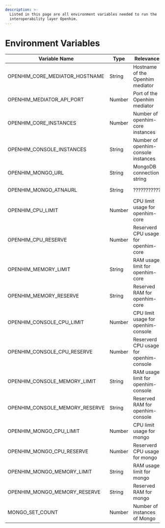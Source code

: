 ```yaml
---
description: >-
  Listed in this page are all environment variables needed to run the
  interoperability layer Openhim.
---
```


# Environment Variables

| Variable Name                     | Type   | Relevance                               | Required | Default                         |
| --------------------------------- | ------ | --------------------------------------- | -------- | ------------------------------- |
| OPENHIM\_CORE\_MEDIATOR\_HOSTNAME | String | Hostname of the Openhim mediator        | Yes      | localhost                       |
| OPENHIM\_MEDIATOR\_API\_PORT      | Number | Port of the Openhim mediator            | Yes      | 8080                            |
| OPENHIM\_CORE\_INSTANCES          | Number | Number of openhim-core instances        | No       | 1                               |
| OPENHIM\_CONSOLE\_INSTANCES       | String | Number of openhim-console instances     | No       | 1                               |
| OPENHIM\_MONGO\_URL               | String | MongoDB connection string               | Yes      | mongodb://mongo-1:27017/openhim |
| OPENHIM\_MONGO\_ATNAURL           | String | ???????????                             | Yes      | mongodb://mongo-1:27017/openhim |
| OPENHIM\_CPU\_LIMIT               | Number | CPU limit usage for openhim-core        | No       | 0                               |
| OPENHIM\_CPU\_RESERVE             | Number | Reserverd CPU usage for openhim-core    | No       | 0.05                            |
| OPENHIM\_MEMORY\_LIMIT            | String | RAM usage limit for openhim-core        | No       | 3G                              |
| OPENHIM\_MEMORY\_RESERVE          | String | Reserved RAM for openhim-core           | No       | 500M                            |
| OPENHIM\_CONSOLE\_CPU\_LIMIT      | Number | CPU limit usage for openhim-console     | No       | 0                               |
| OPENHIM\_CONSOLE\_CPU\_RESERVE    | Number | Reserverd CPU usage for openhim-console | No       | 0.05                            |
| OPENHIM\_CONSOLE\_MEMORY\_LIMIT   | String | RAM usage limit for openhim-console     | No       | 2G                              |
| OPENHIM\_CONSOLE\_MEMORY\_RESERVE | String | Reserved RAM for openhim-console        | No       | 500M                            |
| OPENHIM\_MONGO\_CPU\_LIMIT        | Number | CPU limit usage for mongo               | No       | 0                               |
| OPENHIM\_MONGO\_CPU\_RESERVE      | Number | Reserverd CPU usage for mongo           | No       | 0.05                            |
| OPENHIM\_MONGO\_MEMORY\_LIMIT     | String | RAM usage limit for mongo               | No       | 3G                              |
| OPENHIM\_MONGO\_MEMORY\_RESERVE   | String | Reserved RAM for mongo                  | No       | 500M                            |
| MONGO\_SET\_COUNT                 | Number | Number of instances of Mongo            | YES      | 1                               |

